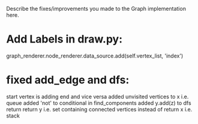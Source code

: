 Describe the fixes/improvements you made to the Graph implementation here.

# Add Labels in draw.py:
graph_renderer.node_renderer.data_source.add(self.vertex_list, 'index')


# fixed add_edge and dfs:
start vertex is adding end and vice versa
added unvisited vertices to x i.e. queue
added 'not' to conditional in find_components
added y.add(z) to dfs
return return y i.e. set containing connected vertices instead of return x i.e. stack